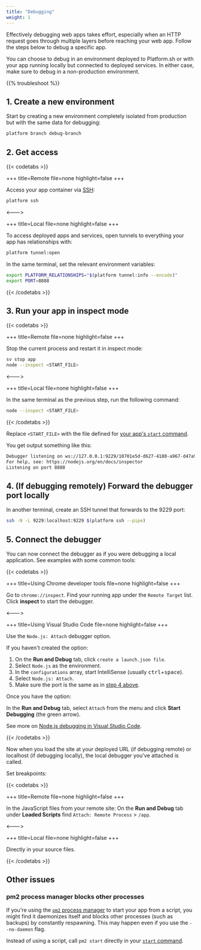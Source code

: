 ```yaml
---
title: "Debugging"
weight: 1
---
```


Effectively debugging web apps takes effort,
especially when an HTTP request goes through multiple layers before reaching your web app.
Follow the steps below to debug a specific app.

You can choose to debug in an environment deployed to Platform.sh
or with your app running locally but connected to deployed services.
In either case, make sure to debug in a non-production environment.

{{% troubleshoot %}}

## 1. Create a new environment

Start by creating a new environment completely isolated from production but with the same data for debugging:

```bash
platform branch debug-branch
```

## 2. Get access

{{< codetabs >}}

+++
title=Remote
file=none
highlight=false
+++

Access your app container via [SSH](../../development/ssh/_index.md):

```bash
platform ssh
```

<--->

+++
title=Local
file=none
highlight=false
+++

To access deployed apps and services, open tunnels to everything your app has relationships with:

```bash
platform tunnel:open
```

In the same terminal, set the relevant environment variables:

```bash
export PLATFORM_RELATIONSHIPS="$(platform tunnel:info --encode)"
export PORT=8888
```

{{< /codetabs >}}


## 3. Run your app in inspect mode

{{< codetabs >}}

+++
title=Remote
file=none
highlight=false
+++

Stop the current process and restart it in inspect mode:

```bash
sv stop app
node --inspect <START_FILE>
```

<--->

+++
title=Local
file=none
highlight=false
+++

In the same terminal as the previous step, run the following command:

```bash
node --inspect <START_FILE>
```

{{< /codetabs >}}


Replace `<START_FILE>` with the file defined for [your app's `start` command](./_index.md#4-start-your-app).

You get output something like this:

```bash
Debugger listening on ws://127.0.0.1:9229/10701e5d-d627-4180-a967-d47a924c93c0
For help, see: https://nodejs.org/en/docs/inspector
Listening on port 8888
```

## 4. (If debugging remotely) Forward the debugger port locally

In another terminal, create an SSH tunnel that forwards to the 9229 port:

```bash
ssh -N -L 9229:localhost:9229 $(platform ssh --pipe)
```

## 5. Connect the debugger

You can now connect the debugger as if you were debugging a local application.
See examples with some common tools:

{{< codetabs >}}

+++
title=Using Chrome developer tools
file=none
highlight=false
+++

Go to `chrome://inspect`.
Find your running app under the `Remote Target` list.
Click **inspect** to start the debugger.

<--->

+++
title=Using Visual Studio Code
file=none
highlight=false
+++

Use the `Node.js: Attach` debugger option.

If you haven't created the option:

1. On the **Run and Debug** tab, click `create a launch.json file`.
2. Select `Node.js` as the environment.
3. In the `configurations` array, start IntelliSense (usually <kbd>ctrl</kbd>+<kbd>space</kbd>).
4. Select `Node.js: Attach`.
5. Make sure the port is the same as in [step 4 above](#4-if-debugging-remotely-forward-the-debugger-port-locally).

Once you have the option:

In the **Run and Debug** tab, select `Attach` from the menu and click **Start Debugging** (the green arrow).

See more on [Node.js debugging in Visual Studio Code](https://code.visualstudio.com/docs/nodejs/nodejs-debugging).

{{< /codetabs >}}

Now when you load the site at your deployed URL (if debugging remote) or localhost (if debugging locally),
the local debugger you've attached is called.

Set breakpoints:

{{< codetabs >}}

+++
title=Remote
file=none
highlight=false
+++

In the JavaScript files from your remote site:
On the **Run and Debug** tab under **Loaded Scripts** find `Attach: Remote Process` > `/app`.

<--->

+++
title=Local
file=none
highlight=false
+++

Directly in your source files.

{{< /codetabs >}}


## Other issues

### pm2 process manager blocks other processes

If you're using the [`pm2` process manager](https://github.com/unitech/pm2) to start your app from a script,
you might find it daemonizes itself and blocks other processes (such as backups) by constantly respawning.
This may happen even if you use the `--no-daemon` flag.

Instead of using a script, call `pm2 start` directly in your [`start` command](./_index.md#4-start-your-app).
